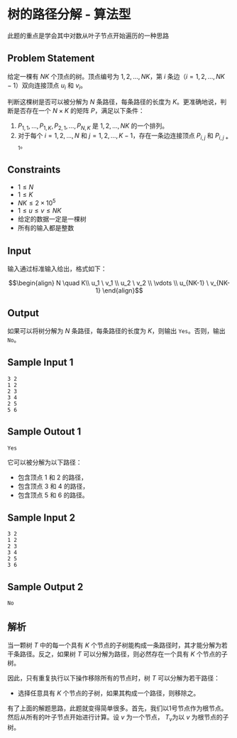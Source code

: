 # 树的路径分解 - 算法型
此题的重点是学会其中对数从叶子节点开始遍历的一种思路

## Problem Statement
给定一棵有 $NK$ 个顶点的树。顶点编号为 $1, 2, \dots, NK$，第 $i$ 条边（$i=1, 2, \dots, NK-1$）双向连接顶点 $u_i$ 和 $v_i$。

判断这棵树是否可以被分解为 $N$ 条路径，每条路径的长度为 $K$。更准确地说，判断是否存在一个 $N \times K$ 的矩阵 $P$，满足以下条件：

1. $P_{1,1}, \dots, P_{1,K}, P_{2,1}, \dots, P_{N,K}$ 是 $1, 2, \dots, NK$ 的一个排列。
2. 对于每个 $i=1, 2, \dots, N$ 和 $j=1, 2, \dots, K-1$，存在一条边连接顶点 $P_{i,j}$ 和 $P_{i,j+1}$。

## Constraints
- $1 \leq N$
- $1 \leq K$
- $NK \leq 2 \times 10^5$
- $1 \leq u \leq v \leq NK$
- 给定的数据一定是一棵树
- 所有的输入都是整数

## Input
输入通过标准输入给出，格式如下：

```math
\begin{align}
N \quad K\\
u_1 \ v_1 \\
u_2 \ v_2 \\
\vdots \\
u_{NK-1} \ v_{NK-1}
\end{align}
```

## Output
如果可以将树分解为 $N$ 条路径，每条路径的长度为 $K$，则输出 `Yes`。否则，输出 `No`。

## Sample Input 1
```
3 2
1 2
2 3
3 4
2 5
5 6
```

## Sample Outout 1
```
Yes
```

它可以被分解为以下路径：
- 包含顶点 $1$ 和 $2$ 的路径，
- 包含顶点 $3$ 和 $4$ 的路径，
- 包含顶点 $5$ 和 $6$ 的路径。



## Sample Input 2
```
3 2
1 2
2 3
3 4
2 5
3 6
```

## Sample Output 2
```
No
```

## 解析
当一颗树 $T$ 中的每一个具有 $K$ 个节点的子树能构成一条路径时，其才能分解为若干条路径。反之，如果树 $T$ 可以分解为路径，则必然存在一个具有 $K$ 个节点的子树。

因此，只有重复执行以下操作移除所有的节点时，树 $T$ 可以分解为若干路径：
- 选择任意具有 $K$ 个节点的子树，如果其构成一个路径，则移除之。

有了上面的解题思路，此题就变得简单很多。首先，我们以1号节点作为根节点。然后从所有的叶子节点开始进行计算。设 $v$ 为一个节点， $T_v$为以 $v$ 为根节点的子树。

